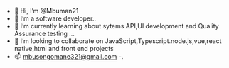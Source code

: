 - 👋 Hi, I’m @Mbuman21
- 👀 I’m a software developer..
- 🌱 I’m currently learning about sytems API,UI development and Quality Assurance testing ...
- 💞️ I’m looking to collaborate on JavaScript,Typescript.node.js,vue,react native,html and front end projects
- 📫 mbusongomane321@gmail.com 
-.

<!---
Mbuman21/Mbuman21 is a ✨ special ✨ repository because its `README.md` (this file) appears on your GitHub profile.
You can click the Preview link to take a look at your changes.
--->
